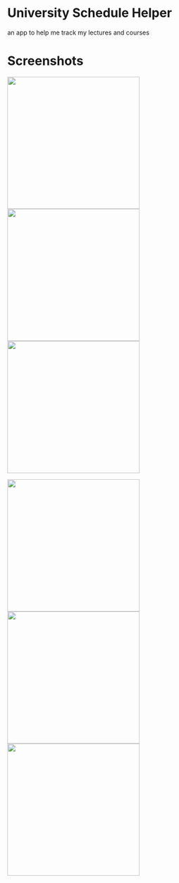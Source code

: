 # University Schedule Helper

an app to help me track my lectures and courses

# Screenshots

<img src="https://user-images.githubusercontent.com/57017872/101246810-a3b89500-3726-11eb-9be5-757fa177048f.png" width=300> <img src="https://user-images.githubusercontent.com/57017872/101246812-a4e9c200-3726-11eb-9eb6-be57de72870f.png" width=300>
<img src="https://user-images.githubusercontent.com/57017872/101246815-a5825880-3726-11eb-9c40-65c2af980784.png" width=300>

<img src="https://user-images.githubusercontent.com/57017872/101246816-a5825880-3726-11eb-86e3-0a0171e72fbc.png" width=300> <img src="https://user-images.githubusercontent.com/57017872/101246817-a61aef00-3726-11eb-8f88-34bdd76f718b.png" width=300>
<img src="https://user-images.githubusercontent.com/57017872/101246819-a61aef00-3726-11eb-9fc5-99a6d7cc3e62.png" width=300>